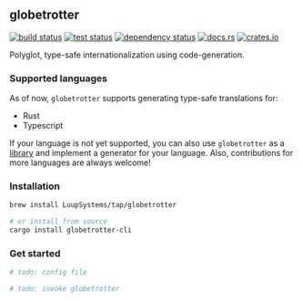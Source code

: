 ## globetrotter

[<img alt="build status" src="https://img.shields.io/github/actions/workflow/status/LuupSystems/globetrotter/build.yaml?branch=main&label=build">](https://github.com/LuupSystems/globetrotter/actions/workflows/build.yaml)
[<img alt="test status" src="https://img.shields.io/github/actions/workflow/status/LuupSystems/globetrotter/test.yaml?branch=main&label=test">](https://github.com/LuupSystems/globetrotter/actions/workflows/test.yaml)
[![dependency status](https://deps.rs/repo/github/LuupSystems/globetrotter/status.svg)](https://deps.rs/repo/github/LuupSystems/globetrotter)
[<img alt="docs.rs" src="https://img.shields.io/docsrs/globetrotter/latest?label=docs.rs">](https://docs.rs/globetrotter)
[<img alt="crates.io" src="https://img.shields.io/crates/v/globetrotter">](https://crates.io/crates/globetrotter)

Polyglot, type-safe internationalization using code-generation.

### Supported languages

As of now, `globetrotter` supports generating type-safe translations for:

- Rust
- Typescript

If your language is not yet supported, you can also use `globetrotter` as a [library](https://docs.rs/globetrotter) and implement a generator for your language. 
Also, contributions for more languages are always welcome!

### Installation

```bash
brew install LuupSystems/tap/globetrotter

# or install from source
cargo install globetrotter-cli
```

### Get started

```yaml
# todo: config file
```

```bash
# todo: invoke globetrotter
```
